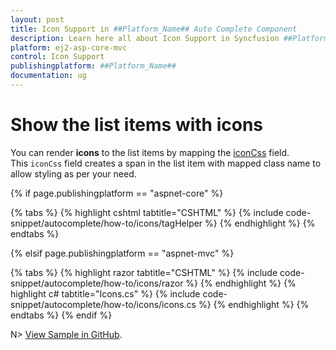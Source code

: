 ```yaml
---
layout: post
title: Icon Support in ##Platform_Name## Auto Complete Component
description: Learn here all about Icon Support in Syncfusion ##Platform_Name## Auto Complete component of Syncfusion Essential JS 2 and more.
platform: ej2-asp-core-mvc
control: Icon Support
publishingplatform: ##Platform_Name##
documentation: ug
---
```



# Show the list items with icons

You can render **icons** to the list items by mapping the [iconCss](https://help.syncfusion.com/cr/cref_files/aspnetcore-js2/Syncfusion.EJ2~Syncfusion.EJ2.DropDowns.AutoCompleteFieldSettings~IconCss.html) field. This `iconCss` field creates a span in the list item with mapped class name to allow styling as per your need.


{% if page.publishingplatform == "aspnet-core" %}

{% tabs %}
{% highlight cshtml tabtitle="CSHTML" %}
{% include code-snippet/autocomplete/how-to/icons/tagHelper %}
{% endhighlight %}
{% endtabs %}

{% elsif page.publishingplatform == "aspnet-mvc" %}

{% tabs %}
{% highlight razor tabtitle="CSHTML" %}
{% include code-snippet/autocomplete/how-to/icons/razor %}
{% endhighlight %}
{% highlight c# tabtitle="Icons.cs" %}
{% include code-snippet/autocomplete/how-to/icons/icons.cs %}
{% endhighlight %}
{% endtabs %}
{% endif %}

N> [View Sample in GitHub](https://github.com/SyncfusionExamples/ASP-NET-Core-UG-Examples/tree/main/AutoComplete/AutoCompleteCustomSample).